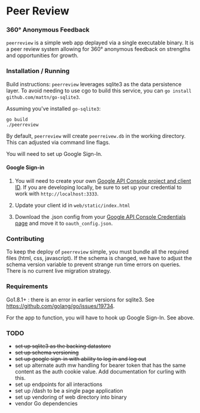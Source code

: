 # Peer Review
### 360° Anonymous Feedback

`peerreview` is a simple web app deplayed via a single executable binary. It is a peer review system allowing for 360° anonymous feedback on strengths and opportunities for growth.

### Installation / Running

Build instructions:
`peerreview` leverages sqlite3 as the data persistence layer. To avoid needing to use cgo to build this service, you can `go install github.com/mattn/go-sqlite3`.

Assuming you've installed `go-sqlite3`:
```
go build
./peerreview
```

By default, `peerreview` will create `peerreivew.db` in the working directory. This can adjusted via command line flags.

You will need to set up Google Sign-In.

#### Google Sign-in

1) You will need to create your own [Google API Console project and client ID](https://developers.google.com/identity/sign-in/web/devconsole-project). If you are developing locally, be sure to set up your credential to work with `http://localhost:3333`.

2) Update your client id in `web/static/index.html`

3) Download the .json config from your [Google API Console Credentials page](https://console.developers.google.com/apis/credentials) and move it to `oauth_config.json`.

### Contributing

To keep the deploy of `peerreview` simple, you must bundle all the required files (html, css, javascript).
If the schema is changed, we have to adjust the schema version variable to prevent strange run time errors on queries. There is no current live migration strategy.

### Requirements
Go1.8.1+ : there is an error in earlier versions for sqlite3. See https://github.com/golang/go/issues/19734.

For the app to function, you will have to hook up Google Sign-In. See above.

### TODO
  - ~~set up sqlite3 as the backing datastore~~
  - ~~set up schema versioning~~
  - ~~set up google sign-in with ability to log in and log out~~
  - set up alternate auth mw handling for bearer token that has the same content as the auth cookie value. Add documentation for curling with this.
  - set up endpoints for all interactions
  - set up /dash to be a single page application
  - set up vendoring of web directory into binary
  - vendor Go dependencies
